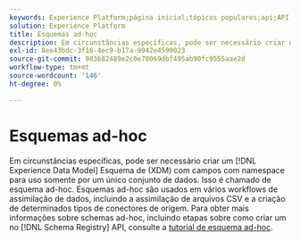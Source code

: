 ```yaml
---
keywords: Experience Platform;página inicial;tópicos populares;api;API;XDM;sistema XDM;modelo de dados de experiência;modelo de dados de experiência;modelo de dados de experiência;modelo de dados;modelo de dados;modelo de dados;registro de esquemas;ad-hoc;ad-hoc;Ad-hoc;Adhoc;
solution: Experience Platform
title: Esquemas ad-hoc
description: Em circunstâncias específicas, pode ser necessário criar um esquema XDM com campos com namespace para uso somente por um único conjunto de dados. Isso é chamado de esquema ad-hoc.
exl-id: 8ee43bdc-3f16-4ec9-b17a-9942e4599023
source-git-commit: 983682489e2c0e70069dbf495ab90fc9555aae2d
workflow-type: tm+mt
source-wordcount: '146'
ht-degree: 0%

---
```


# Esquemas ad-hoc

Em circunstâncias específicas, pode ser necessário criar um [!DNL Experience Data Model] Esquema de (XDM) com campos com namespace para uso somente por um único conjunto de dados. Isso é chamado de esquema ad-hoc. Esquemas ad-hoc são usados em vários workflows de assimilação de dados, incluindo a assimilação de arquivos CSV e a criação de determinados tipos de conectores de origem. Para obter mais informações sobre schemas ad-hoc, incluindo etapas sobre como criar um no [!DNL Schema Registry] API, consulte a [tutorial de esquema ad-hoc](../tutorials/ad-hoc.md).
